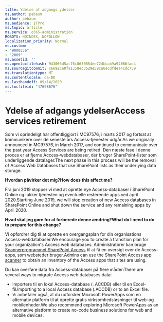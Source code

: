 ```yaml
---
title: Ydelse af adgangs ydelser
ms.author: pebaum
author: pebaum
ms.audience: ITPro
ms.topic: article
ms.service: o365-administration
ROBOTS: NOINDEX, NOFOLLOW
localization_priority: Normal
ms.custom:
- "9000356"
- "2009"
ms.assetid: ''
ms.openlocfilehash: 943066d5ac76c0630554ee724bbab9a94086fae4
ms.sourcegitcommit: c6692ce0fa1358ec3529e59ca0ecdfdea4cdc759
ms.translationtype: MT
ms.contentlocale: da-DK
ms.lasthandoff: 09/14/2020
ms.locfileid: "47698676"
---
```

# <a name="access-services-retirement"></a><span data-ttu-id="2713c-102">Ydelse af adgangs ydelser</span><span class="sxs-lookup"><span data-stu-id="2713c-102">Access services retirement</span></span>

<span data-ttu-id="2713c-103">Som vi oprindeligt har offentliggjort i MC97576, i marts 2017 og fortsat at kommunikere over de seneste års Access-tjenester udgår.</span><span class="sxs-lookup"><span data-stu-id="2713c-103">As we originally announced in MC97576, in March 2017, and continued to communicate over the past year Access Services are being retired.</span></span> <span data-ttu-id="2713c-104">Den næste fase i denne proces er at fjerne Access-webdatabaser, der bruger SharePoint-lister som underliggende datalager.</span><span class="sxs-lookup"><span data-stu-id="2713c-104">The next phase in this process will be the removal of Access Web Databases that use SharePoint lists as their underlying data storage.</span></span>

<span data-ttu-id="2713c-105">**Hvordan påvirker det mig?**</span><span class="sxs-lookup"><span data-stu-id="2713c-105">**How does this affect me?**</span></span>

<span data-ttu-id="2713c-106">Fra juni 2019 stopper vi med at oprette nye Access-databaser i SharePoint Online og lukker tjenesten og eventuelle resterende apps ved april 2020.</span><span class="sxs-lookup"><span data-stu-id="2713c-106">Starting June 2019, we will stop creation of new Access databases in SharePoint Online and shut down the service and any remaining apps by April 2020.</span></span>

<span data-ttu-id="2713c-107">**Hvad skal jeg gøre for at forberede denne ændring?**</span><span class="sxs-lookup"><span data-stu-id="2713c-107">**What do I need to do to prepare for this change?**</span></span>

<span data-ttu-id="2713c-108">Vi opfordrer dig til at oprette en overgangsplan for din organisations Access-webdatabaser.</span><span class="sxs-lookup"><span data-stu-id="2713c-108">We encourage you to create a transition plan for your organization's Access web databases.</span></span> <span data-ttu-id="2713c-109">Administratorer kan bruge [Scannerprogrammet SharePoint Access](https://github.com/SharePoint/PnP-Tools/tree/master/Solutions/SharePoint.AccessApp.Scanner) til at få en oversigt over de Access-apps, som websteder bruger.</span><span class="sxs-lookup"><span data-stu-id="2713c-109">Admins can use the [SharePoint Access app scanner](https://github.com/SharePoint/PnP-Tools/tree/master/Solutions/SharePoint.AccessApp.Scanner) to obtain an inventory of the Access apps that sites are using.</span></span>

<span data-ttu-id="2713c-110">Du kan overføre data fra Access-databaser på flere måder:</span><span class="sxs-lookup"><span data-stu-id="2713c-110">There are several ways to migrate Access web databases data:</span></span>

- <span data-ttu-id="2713c-111">Importere til en lokal Access-database (. ACCDB) eller til en Excel-fil.</span><span class="sxs-lookup"><span data-stu-id="2713c-111">Importing to a local Access database (.ACCDB) or to an Excel file.</span></span>
- <span data-ttu-id="2713c-112">Vi anbefaler også, at du udforsker Microsoft PowerApps som en alternativ platform til at oprette gratis virksomhedsløsninger til web-og mobilenheder.</span><span class="sxs-lookup"><span data-stu-id="2713c-112">We also recommend exploring Microsoft PowerApps as an alternative platform to create no-code business solutions for web and mobile devices.</span></span>